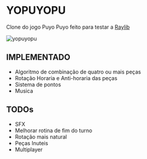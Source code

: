 # YOPUYOPU

Clone do jogo Puyo Puyo feito para testar a [Raylib](https://github.com/raysan5/raylib)

![yopuyopu](https://user-images.githubusercontent.com/100252586/160317605-826d1822-626e-4599-a8d7-5b631602dac8.png)

## IMPLEMENTADO

 * Algoritmo de combinação de quatro ou mais peças
 * Rotação Horaria e Anti-horaria das peças
 * Sistema de pontos
 * Musica

## TODOs
 * SFX
 * Melhorar rotina de fim do turno
 * Rotação mais natural
 * Peças Inuteis
 * Multiplayer
